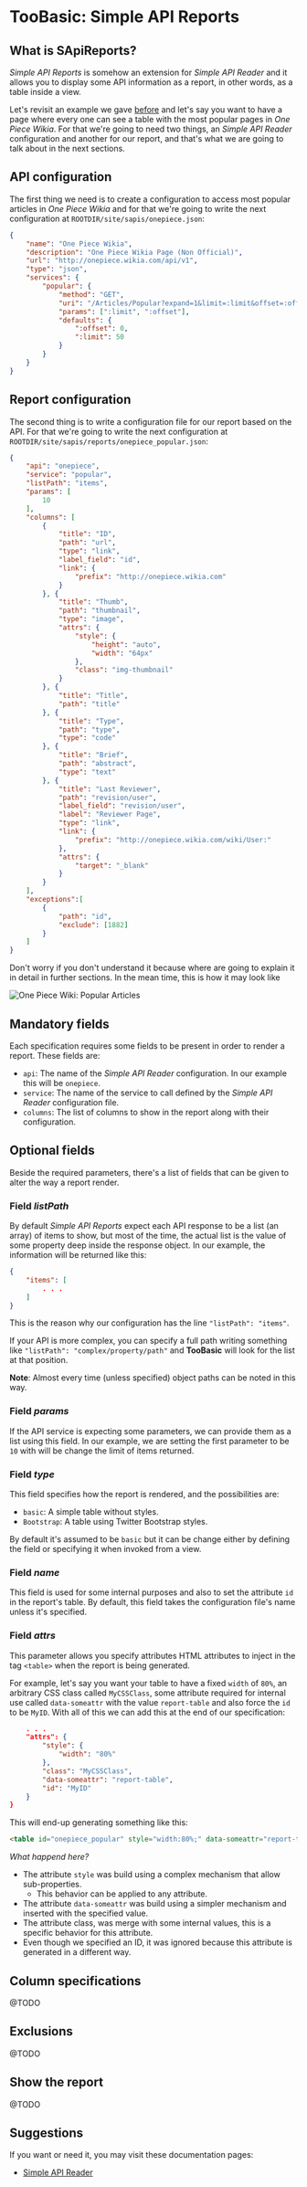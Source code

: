 # TooBasic: Simple API Reports
## What is SApiReports?
_Simple API Reports_ is somehow an extension for _Simple API Reader_ and it allows
you to display some API information as a report, in other words, as a table inside
a view.

Let's revisit an example we gave [before](sapireader.md) and let's say you want to
have a page where every one can see a table with the most popular pages in _One
Piece Wikia_.
For that we're going to need two things, an _Simple API Reader_ configuration and
another for our report, and that's what we are going to talk about in the next
sections.

## API configuration
The first thing we need is to create a configuration to access most popular
articles in _One Piece Wikia_ and for that we're going to write the next
configuration at `ROOTDIR/site/sapis/onepiece.json`:
```json
{
	"name": "One Piece Wikia",
	"description": "One Piece Wikia Page (Non Official)",
	"url": "http://onepiece.wikia.com/api/v1",
	"type": "json",
	"services": {
		"popular": {
			"method": "GET",
			"uri": "/Articles/Popular?expand=1&limit=:limit&offset=:offset",
			"params": [":limit", ":offset"],
			"defaults": {
				":offset": 0,
				":limit": 50
			}
		}
	}
}
```

## Report configuration
The second thing is to write a configuration file for our report based on the API.
For that we're going to write the next configuration at
`ROOTDIR/site/sapis/reports/onepiece_popular.json`:
```json
{
	"api": "onepiece",
	"service": "popular",
	"listPath": "items",
	"params": [
		10
	],
	"columns": [
		{
			"title": "ID",
			"path": "url",
			"type": "link",
			"label_field": "id",
			"link": {
				"prefix": "http://onepiece.wikia.com"
			}
		}, {
			"title": "Thumb",
			"path": "thumbnail",
			"type": "image",
			"attrs": {
				"style": {
					"height": "auto",
					"width": "64px"
				},
				"class": "img-thumbnail"
			}
		}, {
			"title": "Title",
			"path": "title"
		}, {
			"title": "Type",
			"path": "type",
			"type": "code"
		}, {
			"title": "Brief",
			"path": "abstract",
			"type": "text"
		}, {
			"title": "Last Reviewer",
			"path": "revision/user",
			"label_field": "revision/user",
			"label": "Reviewer Page",
			"type": "link",
			"link": {
				"prefix": "http://onepiece.wikia.com/wiki/User:"
			},
			"attrs": {
				"target": "_blank"
			}
		}
	],
	"exceptions":[
		{
			"path": "id",
			"exclude": [1882]
		}
	]
}
```
Don't worry if you don't understand it because where are going to explain it in
detail in further sections.
In the mean time, this is how it may look like 

![One Piece Wiki: Popular Articles](images/sapis/sapireports.png)

## Mandatory fields
Each specification requires some fields to be present in order to render a report.
These fields are:

* `api`: The name of the _Simple API Reader_ configuration. In our example this
will be `onepiece`.
* `service`: The name of the service to call defined by the _Simple API Reader_
configuration file.
* `columns`: The list of columns to show in the report along with their
configuration.

## Optional fields
Beside the required parameters, there's a list of fields that can be given to
alter the way a report render.

### Field _listPath_
By default _Simple API Reports_ expect each API response to be a list (an array)
of items to show, but most of the time, the actual list is the value of some
property deep inside the response object.
In our example, the information will be returned like this:
```json
{
	"items": [
		. . .
	]
}
```
This is the reason why our configuration has the line `"listPath": "items"`.

If your API is more complex, you can specify a full path writing something like
`"listPath": "complex/property/path"` and __TooBasic__ will look for the list at
that position.

__Note__: Almost every time (unless specified) object paths can be noted in this
way.

### Field _params_
If the API service is expecting some parameters, we can provide them as a list
using this field.
In our example, we are setting the first parameter to be `10` with will be change
the limit of items returned.

### Field _type_
This field specifies how the report is rendered, and the possibilities are:

* `basic`: A simple table without styles.
* `Bootstrap`: A table using Twitter Bootstrap styles.

By default it's assumed to be `basic` but it can be change either by defining the
field or specifying it when invoked from a view.

### Field _name_
This field is used for some internal purposes and also to set the attribute `id`
in the report's table.
By default, this field takes the configuration file's name unless it's specified.

### Field _attrs_
This parameter allows you specify attributes HTML attributes to inject in the tag
`<table>` when the report is being generated.

For example, let's say you want your table to have a fixed `width` of `80%`, an
arbitrary CSS class called `MyCSSClass`, some attribute required for internal
use called `data-someattr` with the value `report-table` and also force the `id`
to be `MyID`.
With all of this we can add this at the end of our specification:
```json
	. . .
	"attrs": {
		"style": {
			"width": "80%"
		},
		"class": "MyCSSClass",
		"data-someattr": "report-table",
		"id": "MyID"
	}
}
```
This will end-up generating something like this:
```html
<table id="onepiece_popular" style="width:80%;" data-someattr="report-table" class="table table-striped MyCSSClass">
```

_What happend here?_

* The attribute `style` was build using a complex mechanism that allow
sub-properties.
	* This behavior can be applied to any attribute.
* The attribute `data-someattr` was build using a simpler mechanism and inserted
with the specified value.
* The attribute class, was merge with some internal values, this is a specific
behavior for this attribute.
* Even though we specified an ID, it was ignored because this attribute is
generated in a different way.

## Column specifications
@TODO

## Exclusions
@TODO

## Show the report
@TODO

## Suggestions
If you want or need it, you may visit these documentation pages:

* [Simple API Reader](sapireader.md)

<!--:GBSUMMARY:Tools:2:Simple API Reports:-->
